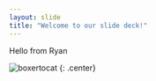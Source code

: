 ```yaml
---
layout: slide
title: "Welcome to our slide deck!"
---
```


Hello from Ryan

![boxertocat](https://octodex.github.com/images/boxertocat_octodex.jpg)
{: .center}
